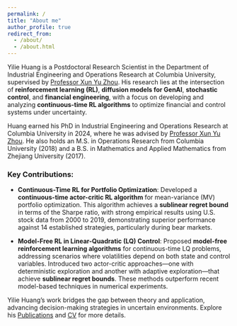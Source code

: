 ```yaml
---
permalink: /
title: "About me"
author_profile: true
redirect_from: 
  - /about/
  - /about.html
---
```


Yilie Huang is a Postdoctoral Research Scientist in the Department of Industrial Engineering and Operations Research at Columbia University, supervised by [Professor Xun Yu Zhou](https://www.engineering.columbia.edu/faculty-staff/directory/xunyu-zhou). His research lies at the intersection of **reinforcement learning (RL)**, **diffusion models for GenAI**, **stochastic control**, and **financial engineering**, with a focus on developing and analyzing **continuous-time RL algorithms** to optimize financial and control systems under uncertainty.

Huang earned his PhD in Industrial Engineering and Operations Research at Columbia University in 2024, where he was advised by [Professor Xun Yu Zhou](https://www.engineering.columbia.edu/faculty-staff/directory/xunyu-zhou). He also holds an M.S. in Operations Research from Columbia University (2018) and a B.S. in Mathematics and Applied Mathematics from Zhejiang University (2017).

### Key Contributions:
- **Continuous-Time RL for Portfolio Optimization**: Developed a **continuous-time actor-critic RL algorithm** for mean-variance (MV) portfolio optimization. This algorithm achieves a **sublinear regret bound** in terms of the Sharpe ratio, with strong empirical results using U.S. stock data from 2000 to 2019, demonstrating superior performance against 14 established strategies, particularly during bear markets.

- **Model-Free RL in Linear-Quadratic (LQ) Control**: Proposed **model-free reinforcement learning algorithms** for continuous-time LQ problems, addressing scenarios where volatilities depend on both state and control variables. Introduced two actor-critic approaches—one with deterministic exploration and another with adaptive exploration—that achieve **sublinear regret bounds**. These methods outperform recent model-based techniques in numerical experiments.

Yilie Huang’s work bridges the gap between theory and application, advancing decision-making strategies in uncertain environments. Explore his [Publications](https://yiliehuang.github.io/publications) and [CV](https://yiliehuang.github.io/files/CV_Yilie_Huang.pdf) for more details.

